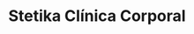 ---
title: "Stetika Clínica Corporal"
url: /el-progreso/stetika-clinica-corporal/
shop: Kosmetik
---